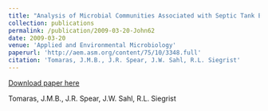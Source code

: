 ```yaml
---
title: "Analysis of Microbial Communities Associated with Septic Tank Effluent and the Wastewater Induced Soil Biozone"
collection: publications
permalink: /publication/2009-03-20-John62
date: 2009-03-20
venue: 'Applied and Environmental Microbiology'
paperurl: 'http://aem.asm.org/content/75/10/3348.full'
citation: 'Tomaras, J.M.B., J.R. Spear, J.W. Sahl, R.L. Siegrist'
---
```


<a href='http://aem.asm.org/content/75/10/3348.full'>Download paper here</a>

 Tomaras, J.M.B., J.R. Spear, J.W. Sahl, R.L. Siegrist
